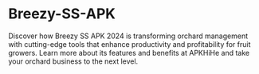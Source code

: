 # Breezy-SS-APK
Discover how Breezy SS APK 2024 is transforming orchard management with cutting-edge tools that enhance productivity and profitability for fruit growers. Learn more about its features and benefits at APKHiHe and take your orchard business to the next level.
